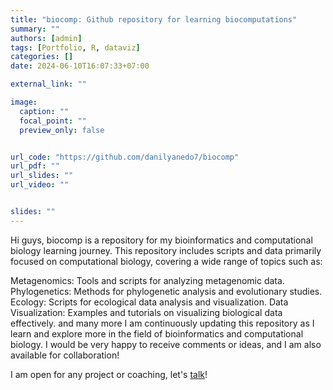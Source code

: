 ```yaml
---
title: "biocomp: Github repository for learning biocomputations"
summary: ""
authors: [admin]
tags: [Portfolio, R, dataviz]
categories: []
date: 2024-06-10T16:07:33+07:00

external_link: ""

image:
  caption: ""
  focal_point: ""
  preview_only: false


url_code: "https://github.com/danilyanedo7/biocomp"
url_pdf: ""
url_slides: ""
url_video: ""


slides: ""
---
```

Hi guys, biocomp is a repository for my bioinformatics and computational biology learning journey. This repository includes scripts and data primarily focused on computational biology, covering a wide range of topics such as:

Metagenomics: Tools and scripts for analyzing metagenomic data.
Phylogenetics: Methods for phylogenetic analysis and evolutionary studies.
Ecology: Scripts for ecological data analysis and visualization.
Data Visualization: Examples and tutorials on visualizing biological data effectively.
and many more
I am continuously updating this repository as I learn and explore more in the field of bioinformatics and computational biology. I would be very happy to receive comments or ideas, and I am also available for collaboration!

I am open for any project or coaching, let's [talk](/#contact)!